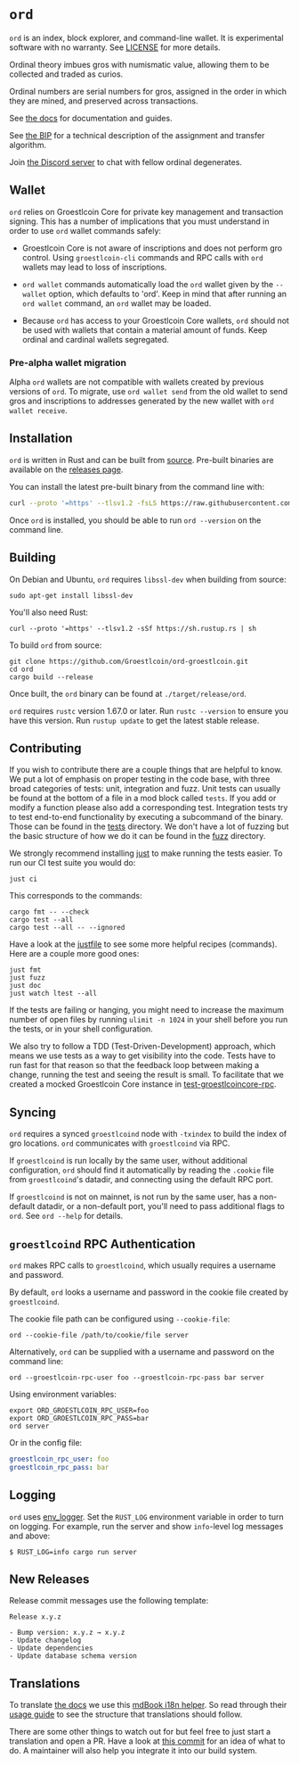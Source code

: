 `ord`
=====

`ord` is an index, block explorer, and command-line wallet. It is experimental
software with no warranty. See [LICENSE](LICENSE) for more details.

Ordinal theory imbues gros with numismatic value, allowing them to
be collected and traded as curios.

Ordinal numbers are serial numbers for gros, assigned in the order in which
they are mined, and preserved across transactions.

See [the docs](https://groestlcoin.github.io/ord-groestlcoin/) for documentation and guides.

See [the BIP](bip.mediawiki) for a technical description of the assignment and
transfer algorithm.

Join [the Discord server](https://discord.gg/vCKxQBz) to chat with fellow
ordinal degenerates.

Wallet
------

`ord` relies on Groestlcoin Core for private key management and transaction signing.
This has a number of implications that you must understand in order to use
`ord` wallet commands safely:

- Groestlcoin Core is not aware of inscriptions and does not perform gro
  control. Using `groestlcoin-cli` commands and RPC calls with `ord` wallets may
  lead to loss of inscriptions.

- `ord wallet` commands automatically load the `ord` wallet given by the
  `--wallet` option, which defaults to 'ord'. Keep in mind that after running
  an `ord wallet` command, an `ord` wallet may be loaded.

- Because `ord` has access to your Groestlcoin Core wallets, `ord` should not be
  used with wallets that contain a material amount of funds. Keep ordinal and
  cardinal wallets segregated.

### Pre-alpha wallet migration

Alpha `ord` wallets are not compatible with wallets created by previous
versions of `ord`. To migrate, use `ord wallet send` from the old wallet to
send gros and inscriptions to addresses generated by the new wallet with `ord
wallet receive`.

Installation
------------

`ord` is written in Rust and can be built from
[source](https://github.com/Groestlcoin/ord-groestlcoin). Pre-built binaries are available on the
[releases page](https://github.com/Groestlcoin/ord-groestlcoin/releases).

You can install the latest pre-built binary from the command line with:

```sh
curl --proto '=https' --tlsv1.2 -fsLS https://raw.githubusercontent.com/Groestlcoin/ord-groestlcoin/master/install.sh | bash -s
```

Once `ord` is installed, you should be able to run `ord --version` on the
command line.

Building
--------

On Debian and Ubuntu, `ord` requires `libssl-dev` when building from source:

```
sudo apt-get install libssl-dev
```

You'll also need Rust:

```
curl --proto '=https' --tlsv1.2 -sSf https://sh.rustup.rs | sh
```

To build `ord` from source:

```
git clone https://github.com/Groestlcoin/ord-groestlcoin.git
cd ord
cargo build --release
```

Once built, the `ord` binary can be found at `./target/release/ord`.

`ord` requires `rustc` version 1.67.0 or later. Run `rustc --version` to ensure you have this version. Run `rustup update` to get the latest stable release.

Contributing
------------

If you wish to contribute there are a couple things that are helpful to know. We
put a lot of emphasis on proper testing in the code base, with three broad
categories of tests: unit, integration and fuzz. Unit tests can usually be found at
the bottom of a file in a mod block called `tests`. If you add or modify a
function please also add a corresponding test. Integration tests try to test
end-to-end functionality by executing a subcommand of the binary. Those can be
found in the [tests](tests) directory. We don't have a lot of fuzzing but the
basic structure of how we do it can be found in the [fuzz](fuzz) directory.

We strongly recommend installing [just](https://github.com/casey/just) to make
running the tests easier. To run our CI test suite you would do:

```
just ci
```

This corresponds to the commands:

```
cargo fmt -- --check
cargo test --all
cargo test --all -- --ignored
```

Have a look at the [justfile](justfile) to see some more helpful recipes
(commands). Here are a couple more good ones:

```
just fmt
just fuzz
just doc
just watch ltest --all
```

If the tests are failing or hanging, you might need to increase the maximum
number of open files by running `ulimit -n 1024` in your shell before you run
the tests, or in your shell configuration.

We also try to follow a TDD (Test-Driven-Development) approach, which means we
use tests as a way to get visibility into the code. Tests have to run fast for that
reason so that the feedback loop between making a change, running the test and
seeing the result is small. To facilitate that we created a mocked Groestlcoin Core
instance in [test-groestlcoincore-rpc](./test-groestlcoincore-rpc).

Syncing
-------

`ord` requires a synced `groestlcoind` node with `-txindex` to build the index of
gro locations. `ord` communicates with `groestlcoind` via RPC.

If `groestlcoind` is run locally by the same user, without additional
configuration, `ord` should find it automatically by reading the `.cookie` file
from `groestlcoind`'s datadir, and connecting using the default RPC port.

If `groestlcoind` is not on mainnet, is not run by the same user, has a non-default
datadir, or a non-default port, you'll need to pass additional flags to `ord`.
See `ord --help` for details.

`groestlcoind` RPC Authentication
-----------------------------

`ord` makes RPC calls to `groestlcoind`, which usually requires a username and
password.

By default, `ord` looks a username and password in the cookie file created by
`groestlcoind`.

The cookie file path can be configured using `--cookie-file`:

```
ord --cookie-file /path/to/cookie/file server
```

Alternatively, `ord` can be supplied with a username and password on the
command line:

```
ord --groestlcoin-rpc-user foo --groestlcoin-rpc-pass bar server
```

Using environment variables:

```
export ORD_GROESTLCOIN_RPC_USER=foo
export ORD_GROESTLCOIN_RPC_PASS=bar
ord server
```

Or in the config file:

```yaml
groestlcoin_rpc_user: foo
groestlcoin_rpc_pass: bar
```

Logging
--------

`ord` uses [env_logger](https://docs.rs/env_logger/latest/env_logger/). Set the
`RUST_LOG` environment variable in order to turn on logging. For example, run
the server and show `info`-level log messages and above:

```
$ RUST_LOG=info cargo run server
```

New Releases
------------

Release commit messages use the following template:

```
Release x.y.z

- Bump version: x.y.z → x.y.z
- Update changelog
- Update dependencies
- Update database schema version
```

Translations
------------

To translate [the docs](https://docs.ordinals.com) we use this
[mdBook i18n helper](https://github.com/google/mdbook-i18n-helpers).
So read through their [usage guide](https://github.com/google/mdbook-i18n-helpers/blob/main/USAGE.md)
to see the structure that translations should follow.

There are some other things to watch out for but feel free to just start a
translation and open a PR. Have a look at [this commit](https://github.com/ordinals/ord/commit/329f31bf6dac207dad001507dd6f18c87fdef355)
for an idea of what to do. A maintainer will also help you integrate it into our
build system.
